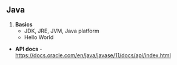 ## Java
1. **Basics**
    * JDK, JRE, JVM, Java platform
    * Hello World


* **API docs** - https://docs.oracle.com/en/java/javase/11/docs/api/index.html